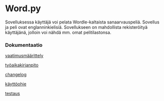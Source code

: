 # Word.py
Sovelluksessa käyttäjä voi pelata Wordle-kaltaista sanaarvauspeliä. Sovellus ja peli ovat englanninkielisiä.
Sovellukseen on mahdollista rekisteröityä käyttäjänä, jolloin voi nähdä mm. omat pelitilastonsa.



### Dokumentaatio
[vaatimusmäärittely](https://github.com/mirellel/ot-harjoitysty-/blob/main/dokumentaatio/vaatimusmaarittely.md)

[työaikakirjanpito](https://github.com/mirellel/ot-harjoitysty-/blob/main/dokumentaatio/tyoaikakirjanpito.md)

[changelog](https://github.com/mirellel/ot-harjoitysty-/blob/main/dokumentaatio/chanelog)

[käyttöohje](https://github.com/mirellel/ot-harjoitysty-/blob/main/dokumentaatio/k%C3%A4ytt%C3%B6ohje.md)

[testaus](https://github.com/mirellel/ot-harjoitysty-/blob/main/dokumentaatio/testaus.md)

